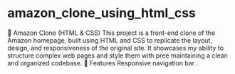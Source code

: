 # amazon_clone_using_html_css
🛒 Amazon Clone (HTML &amp; CSS) This project is a front-end clone of the Amazon homepage, built using HTML and CSS to replicate the layout, design, and responsiveness of the original site. It showcases my ability to structure complex web pages and style them with pree maintaining a clean and organized codebase.  🔧 Features Responsive navigation bar .
